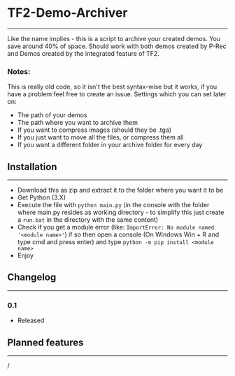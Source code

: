 # TF2-Demo-Archiver
_____________________________________________
Like the name implies - this is a script to archive your created demos.
You save around 40% of space. 
Should work with both demos created by P-Rec and Demos created by the integrated feature of TF2.

### Notes: 
This is really old code, so it isn't the best syntax-wise but it works, if you have a problem feel free to create an issue.
Settings which you can set later on:

* The path of your demos
* The path where you want to archive them
* If you want to compress images (should they be .tga)
* If you just want to move all the files, or compress them all
* If you want a different folder in your archive folder for every day

## Installation
_____________________________________________

* Download this as zip and extract it to the folder where you want it to be
* Get Python (3.X)
* Execute the file with `python main.py` (in the console with the folder where main.py resides as working directory - to simplify this just create a `run.bat` in the directory with the same content)
* Check if you get a module error (like: `ImportError: No module named '<module name>'`) if so then open a console (On Windows Win + R and type cmd and press enter) and type `python -m pip install <module name>`
* Enjoy

## Changelog
_____________________________________________


### 0.1

* Released


## Planned features
_____________________________________________

/

